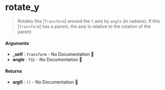 # rotate\_y

>  Rotates this [`Transform`] around the `Y` axis by `angle` (in radians).
>  If this [`Transform`] has a parent, the axis is relative to the rotation of the parent.

#### Arguments

- **\_self** : `Transform` \- No Documentation 🚧
- **angle** : `f32` \- No Documentation 🚧

#### Returns

- **arg0** : `()` \- No Documentation 🚧